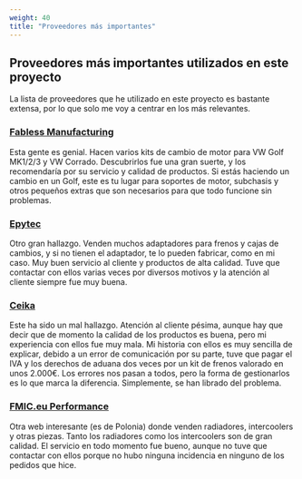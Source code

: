 ```yaml
---
weight: 40
title: "Proveedores más importantes"
---
```



## Proveedores más importantes utilizados en este proyecto

La lista de proveedores que he utilizado en este proyecto es bastante extensa, por lo que solo me voy a centrar en los más relevantes.

### [Fabless Manufacturing](https://www.fablessmanufacturing.com/)

Esta gente es genial. Hacen varios kits de cambio de motor para VW Golf MK1/2/3 y VW Corrado. Descubrirlos fue una gran suerte, y los recomendaría por su servicio y calidad de productos. Si estás haciendo un cambio en un Golf, este es tu lugar para soportes de motor, subchasis y otros pequeños extras que son necesarios para que todo funcione sin problemas.

### [Epytec](https://epytec.de/)

Otro gran hallazgo. Venden muchos adaptadores para frenos y cajas de cambios, y si no tienen el adaptador, te lo pueden fabricar, como en mi caso. Muy buen servicio al cliente y productos de alta calidad. Tuve que contactar con ellos varias veces por diversos motivos y la atención al cliente siempre fue muy buena.

### [Ceika](https://ceika-store.com/)

Este ha sido un mal hallazgo. Atención al cliente pésima, aunque hay que decir que de momento la calidad de los productos es buena, pero mi experiencia con ellos fue muy mala. Mi historia con ellos es muy sencilla de explicar, debido a un error de comunicación por su parte, tuve que pagar el IVA y los derechos de aduana dos veces por un kit de frenos valorado en unos 2.000€. Los errores nos pasan a todos, pero la forma de gestionarlos es lo que marca la diferencia. Simplemente, se han librado del problema.

### [FMIC.eu Performance](https://fmic.eu/)

Otra web interesante (es de Polonia) donde venden radiadores, intercoolers y otras piezas. Tanto los radiadores como los intercoolers son de gran calidad. El servicio en todo momento fue bueno, aunque no tuve que contactar con ellos porque no hubo ninguna incidencia en ninguno de los pedidos que hice.